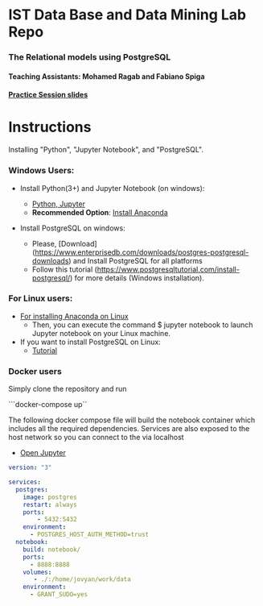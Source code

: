 
# IST Data Base and Data Mining Lab Repo

### The Relational models using PostgreSQL

#### Teaching Assistants: Mohamed Ragab and Fabiano Spiga

#### [Practice Session slides](https://drive.google.com/file/d/1_SfRoWH07lcdYxV_rVjM5KhcQ-V_4gIO/view?usp=sharing)

# Instructions 

Installing "Python", "Jupyter Notebook", and "PostgreSQL".


### Windows Users:

- Install Python(3+) and Jupyter Notebook (on windows):
    - [Python, Jupyter](https://medium.com/@kswalawage/install-python-and-jupyter-notebook-to-windows-10-64-bit-66db782e1d02)
    - **Recommended Option**: [Install Anaconda](https://www.datacamp.com/community/tutorials/installing-anaconda-windows)

- Install PostgreSQL on windows:
   - Please, [Download] (https://www.enterprisedb.com/downloads/postgres-postgresql-downloads) and Install PostgreSQL for all platforms
   - Follow this tutorial (https://www.postgresqltutorial.com/install-postgresql/) for more details (Windows installation).

### For Linux users:
- [For installing Anaconda on Linux](https://www.digitalocean.com/community/tutorials/how-to-install-anaconda-on-ubuntu-18-04-quickstart)
   - Then, you can execute the command $ jupyter notebook to launch Jupyter notebook on your Linux machine.
- If you want to install PostgreSQL on Linux:
   - [Tutorial](https://www.postgresqltutorial.com/install-postgresql-linux/)

### Docker users

Simply clone the repository and run

```docker-compose up``


The following docker compose file will build the notebook container which includes all the required dependencies.
Services are also exposed to the host network so you can connect to the via localhost


- [Open Jupyter](http://127.0.0.1:8888/)


```yaml
version: "3"

services:
  postgres:
    image: postgres
    restart: always
    ports:
        - 5432:5432
    environment:
      - POSTGRES_HOST_AUTH_METHOD=trust
  notebook:
    build: notebook/
    ports:
      - 8888:8888
    volumes:
       - ./:/home/jovyan/work/data
    environment:
      - GRANT_SUDO=yes
```     
